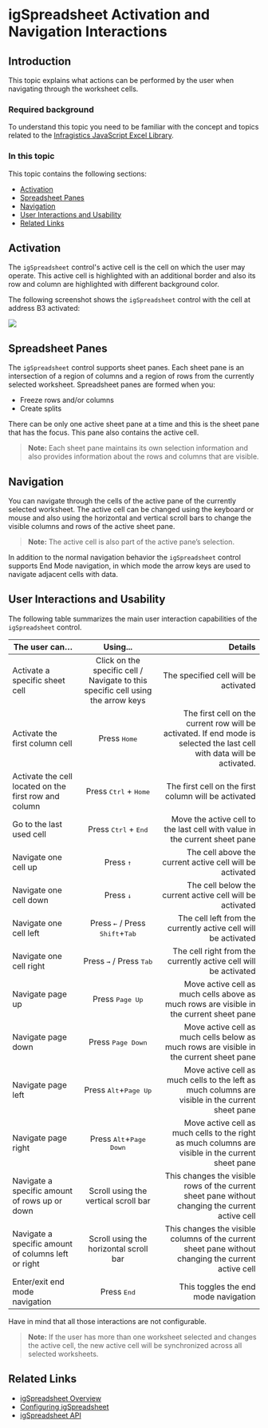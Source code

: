 ﻿<!--
|metadata|
{
    "fileName": "igspreadsheet-activation-and-navigation-interactions",
    "controlName": "igSpreadsheet",
    "tags": []
}
|metadata|
-->

# igSpreadsheet Activation and Navigation Interactions

## Introduction

This topic explains what actions can be performed by the user when navigating through the worksheet cells.

### Required background

To understand this topic you need to be familiar with the concept and topics related to the [Infragistics JavaScript Excel Library](javascript-excel-library.html).

### In this topic

This topic contains the following sections:

-   [Activation](#activation)
-   [Spreadsheet Panes](#spreadsheet_panes)
-   [Navigation](#navigation)
- 	[User Interactions and Usability](#user_interactions_and_usability)
- 	[Related Links](#related_link)

## <a id="activation"></a>Activation

The `igSpreadsheet` control's active cell is the cell on which the user may operate. This active cell is highlighted with an additional border and also its row and column are highlighted with different background color.

The following screenshot shows the `igSpreadsheet` control with the cell at address B3 activated:

![](images/igSpreadsheet_Activation.jpg)

## <a id="spreadsheet_panes"></a>Spreadsheet Panes

The `igSpreadsheet` control supports sheet panes. Each sheet pane is an intersection of a region of columns and a region of rows from the currently selected worksheet. Spreadsheet panes are formed when you:

- Freeze rows and/or columns
- Create splits

There can be only one active sheet pane at a time and this is the sheet pane that has the focus. This pane also contains the active cell.

>**Note:** Each sheet pane maintains its own selection information and also provides information about the rows and columns that are visible.

## <a id="navigation"></a>Navigation

You can navigate through the cells of the active pane of the currently selected worksheet. The active cell can be changed using the keyboard or mouse and also using the horizontal and vertical scroll bars to change the visible columns and rows of the active sheet pane.

>**Note:** The active cell is also part of the active pane’s selection.

In addition to the normal navigation behavior the `igSpreadsheet` control supports End Mode navigation, in which mode the arrow keys are used to navigate adjacent cells with data.

## <a id="user_interactions_and_usability"></a>User Interactions and Usability

The following table summarizes the main user interaction capabilities of the `igSpreadsheet` control.

| The user can… 										| Using...      																	| Details  								|
| ------------- 										|:-------------:																	| -----:   								|
| Activate a specific sheet cell    					| Click on the specific cell / Navigate to this specific cell using the arrow keys	| The specified cell will be activated  |
| Activate the first column cell						| Press <kbd>Home</kbd>																| The first cell on the current row will be activated. If end mode is selected the last cell with data will be activated.  |
| Activate the cell located on the first row and column | Press <kbd>Ctrl</kbd> + <kbd>Home</kbd>											| The first cell on the first column will be activated    			   |
| Go to the last used cell 								| Press <kbd>Ctrl</kbd> + <kbd>End</kbd>											| Move the active cell to the last cell with value in the current sheet pane |
| Navigate one cell up 									| Press <kbd>&uarr;</kbd>															| The cell above the current active cell will be activated				   |
| Navigate one cell down								| Press <kbd>&darr;</kbd>															| The cell below the current active cell will be activated 				   |
| Navigate one cell left 								| Press <kbd>&larr;</kbd> / Press <kbd>Shift</kbd>+<kbd>Tab</kbd>					| The cell left from the currently active cell will be activated		 |
| Navigate one cell right								| Press <kbd>&rarr;</kbd> / Press <kbd>Tab</kbd>									| The cell right from the currently active cell will be activated		  |
| Navigate page up										| Press <kbd>Page Up</kbd>															| Move active cell as much cells above as much rows are visible in the current sheet pane |
| Navigate page down									| Press <kbd>Page Down</kbd>														| Move active cell as much cells below as much rows are visible in the current sheet pane |
| Navigate page left									| Press <kbd>Alt</kbd>+<kbd>Page Up</kbd>											| Move active cell as much cells to the left as much columns are visible in the current sheet pane |
| Navigate page right									| Press <kbd>Alt</kbd>+<kbd>Page Down</kbd>											| Move active cell as much cells to the right as much columns are visible in the current sheet pane |
| Navigate a specific amount of rows up or down			| Scroll using the vertical scroll bar												| This changes the visible rows of the current sheet pane without changing the current active cell	   |
|Navigate a specific amount of columns left or right	| Scroll using the horizontal scroll bar											| This changes the visible columns of the current sheet pane without changing the current active cell |
| Enter/exit end mode navigation						| Press <kbd>End</kbd>																| This toggles the end mode navigation	|

Have in mind that all those interactions are not configurable.

>**Note:** If the user has more than one worksheet selected and changes the active cell, the new active cell will be synchronized across all selected worksheets.

## <a id="related_link"></a>Related Links

-   [igSpreadsheet Overview](igSpreadsheet-Overview.html)
-   [Configuring igSpreadsheet](configuring-igspreadsheet.html)
-   [igSpreadsheet API](%%jQueryApiUrl%%/ui.igspreadsheet)